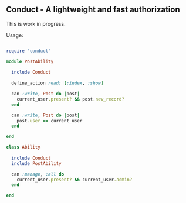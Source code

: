 Conduct - A lightweight and fast authorization
---

This is work in progress.

Usage:

```ruby

require 'conduct'

module PostAbility
  
  include Conduct
  
  define_action read: [:index, :show]

  can :write, Post do |post|
    current_user.present? && post.new_record?
  end

  can :write, Post do |post|
    post.user == current_user
  end

end

class Ability
  
  include Conduct
  include PostAbility

  can :manage, :all do
    current_user.present? && current_user.admin?
  end

end

```
